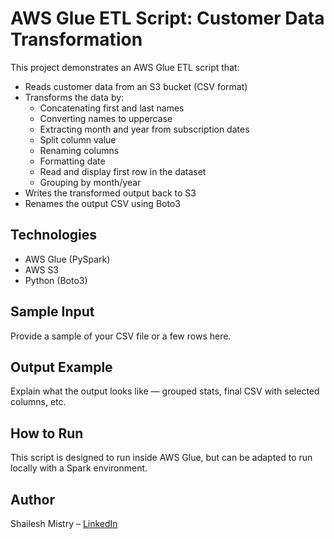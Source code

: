 # AWS Glue ETL Script: Customer Data Transformation

This project demonstrates an AWS Glue ETL script that:
- Reads customer data from an S3 bucket (CSV format)
- Transforms the data by:
  - Concatenating first and last names
  - Converting names to uppercase
  - Extracting month and year from subscription dates
  - Split column value
  - Renaming columns
  - Formatting date
  - Read and display first row in the dataset
  - Grouping by month/year
- Writes the transformed output back to S3
- Renames the output CSV using Boto3

## Technologies
- AWS Glue (PySpark)
- AWS S3
- Python (Boto3)

## Sample Input
Provide a sample of your CSV file or a few rows here.

## Output Example
Explain what the output looks like — grouped stats, final CSV with selected columns, etc.

## How to Run
This script is designed to run inside AWS Glue, but can be adapted to run locally with a Spark environment.

## Author
Shailesh Mistry – [LinkedIn](www.linkedin.com/in/shailesh-mistry-a346659)
